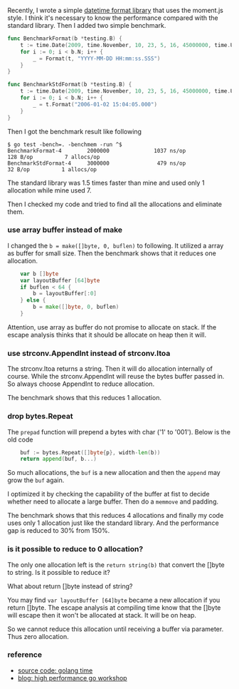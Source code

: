 <!---
tags: go, performance
-->

Recently, I wrote a simple [datetime format library](https://github.com/zxdvd/go-libs/tree/master/datetime)
that uses the moment.js style. I think it's necessary to know the performance compared with 
the standard library. Then I added two simple benchmark.

```go
func BenchmarkFormat(b *testing.B) {
	t := time.Date(2009, time.November, 10, 23, 5, 16, 45000000, time.UTC)
	for i := 0; i < b.N; i++ {
		_ = Format(t, "YYYY-MM-DD HH:mm:ss.SSS")
	}
}

func BenchmarkStdFormat(b *testing.B) {
	t := time.Date(2009, time.November, 10, 23, 5, 16, 45000000, time.UTC)
	for i := 0; i < b.N; i++ {
		_ = t.Format("2006-01-02 15:04:05.000")
	}
}
```

Then I got the benchmark result like following
```shell
$ go test -bench=. -benchmem -run ^$
BenchmarkFormat-4        2000000              1037 ns/op             128 B/op          7 allocs/op
BenchmarkStdFormat-4     3000000               479 ns/op              32 B/op          1 allocs/op
```

The standard library was 1.5 times faster than mine and used only 1 allocation while mine used 7.

Then I checked my code and tried to find all the allocations and eliminate them.

### use array buffer instead of make
I changed the `b = make([]byte, 0, buflen)` to following. It utilized a array as buffer for small size.
Then the benchmark shows that it reduces one allocation.

```go
	var b []byte
	var layoutBuffer [64]byte
	if buflen < 64 {
		b = layoutBuffer[:0]
	} else {
		b = make([]byte, 0, buflen)
	}
```

Attention, use array as buffer do not promise to allocate on stack. If the escape analysis thinks that 
it should be allocate on heap then it will.

### use strconv.AppendInt instead of strconv.Itoa
The strconv.Itoa returns a string. Then it will do allocation internally of course. While the 
strconv.AppendInt will reuse the bytes buffer passed in. So always choose AppendInt to reduce allocation.

The benchmark shows that this reduces 1 allocation.

### drop bytes.Repeat
The `prepad` function will prepend a bytes with char ('1' to '001'). Below is the old code

```go
    buf := bytes.Repeat([]byte{p}, width-len(b))
    return append(buf, b...)
```

So much allocations, the `buf` is a new allocation and then the `append` may grow the `buf` again.

I optimized it by checking the capability of the buffer at fist to decide whether need to allocate 
a large buffer. Then do a `memmove` and padding.

The benchmark shows that this reduces 4 allocations and finally my code uses only 1 allocation just 
like the standard library. And the performance gap is reduced to 30% from 150%.

### is it possible to reduce to 0 allocation?
The only one allocation left is the `return string(b)` that convert the []byte to string. Is it 
possible to reduce it?

What about return []byte instead of string?

You may find `var layoutBuffer [64]byte` became a new allocation if you return []byte. The escape 
analysis at compiling time know that the []byte will escape then it won't be allocated at stack. 
It will be on heap.

So we cannot reduce this allocation until receiving a buffer via parameter. Thus zero allocation.

### reference
- [source code: golang time](https://github.com/golang/go/blob/master/src/time/format.go)
- [blog: high performance go workshop](https://dave.cheney.net/high-performance-go-workshop/dotgo-paris.html#benchmarking)
